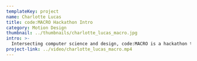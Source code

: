 ```yaml
---
templateKey: project
name: Charlotte Lucas
title: code:MACRO Hackathon Intro
category: Motion Design
thumbnail: ../thumbnails/charlotte_lucas_macro.jpg
intro: >-
  Intersecting computer science and design, code:MACRO is a hackathon that aims to foster innovation and large-scale, creative thinking within young professionals. This piece is the introduction to the hackathon and is meant to entice people in the industry to participate.
project-link: ../video/charlotte_lucas_macro.mp4
---
```

